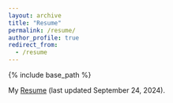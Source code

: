 ```yaml
---
layout: archive
title: "Resume"
permalink: /resume/
author_profile: true
redirect_from:
  - /resume
---
```


{% include base_path %}

My [Resume](https://williamthistle.github.io/files/Thistlethwaite_William_Resume_09-24-24.pdf) (last updated September 24, 2024).
